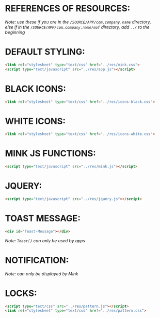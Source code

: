 # REFERENCES OF RESOURCES:

*Note: use these if you are in the `/SOURCE/APP/com.company.name` directory, else if in the `/SOURCE/APP/com.company.name/mof` directory, add `../` to the beginning*

# DEFAULT STYLING:

```html
<link rel="stylesheet" type="text/css" href="../res/mink.css">
<script type="text/javascript" src="../res/app.js"></script>
```

# BLACK ICONS:
```html
<link rel="stylesheet" type="text/css" href="../res/icons-black.css">
```

# WHITE ICONS:
```html
<link rel="stylesheet" type="text/css" href="../res/icons-white.css">
```

# MINK JS FUNCTIONS:
```html
<script type="text/javascript" src="../res/mink.js"></script>
```

# JQUERY:
```html
<script type="text/javascript" src="../res/jquery.js"></script>
```

# TOAST MESSAGE:
```html
<div id="Toast-Message"></div>
```

*Note: `Toast()` can only be used by apps*

# NOTIFICATION:

*Note: can only be displayed by Mink*

# LOCKS:
```html
<script type="text/css" src="../res/pattern.js"></script>
<link rel="stylesheet" type="text/css" href="../res/pattern.css">
```
